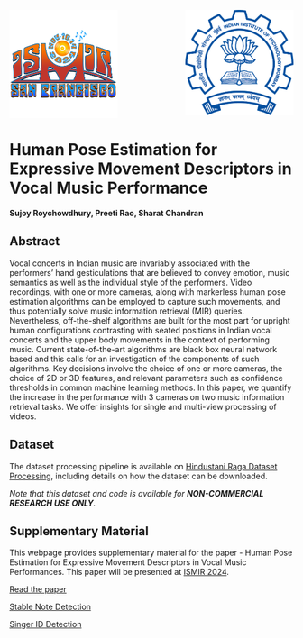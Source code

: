 <!-- ---
layout: page 
# Human Pose Estimation for Expressive Movement Descriptors in Vocal Music Performance
--- -->

<!-- [![GitHub Repo stars](https://img.shields.io/github/stars/nicolas-van/bootstrap-4-github-pages?style=social)](https://github.com/nicolas-van/bootstrap-4-github-pages) -->

<img align="center" src="images/SFO.png" width="192"> <img align="right" src="images/logo.png" width="192"> 

# Human Pose Estimation for Expressive Movement Descriptors in Vocal Music Performance

<b>Sujoy Roychowdhury, Preeti Rao, Sharat Chandran </b>

## Abstract

Vocal concerts in Indian music are invariably associated with the
  performers’ hand gesticulations that are believed to convey emotion,
  music semantics as well as the individual style of the
  performers. Video recordings, with one or more cameras, along with
  markerless human pose estimation algorithms can be employed to
  capture such movements, and thus potentially solve music information
  retrieval (MIR) queries.  Nevertheless, off-the-shelf algorithms are
  built for the most part for upright human configurations contrasting
  with seated positions in Indian vocal concerts and the upper body
  movements in the context of performing music.  Current
  state-of-the-art algorithms are black box neural network based and
  this calls for an investigation of the components of such
  algorithms.  Key decisions involve the choice of one or more
  cameras, the choice of 2D or 3D features, and relevant parameters
  such as confidence thresholds in common machine learning methods.
  In this paper, we quantify the increase in the performance with 3
  cameras on two music information retrieval tasks. We offer insights
  for single and multi-view processing of videos.

## Dataset

The dataset processing pipeline is available on [Hindustani Raga Dataset Processing](https://github.com/DAP-Lab/hindustani_raga_dataset_processing), including details on how the dataset can be downloaded.

*Note that this dataset and code is available for **NON-COMMERCIAL RESEARCH USE ONLY**.*

## Supplementary Material

This webpage provides supplementary material for the paper - Human Pose Estimation for Expressive Movement Descriptors in Vocal Music Performances. This paper will be presented at <a href="https://ismir2024.ismir.net/" target="_blank">ISMIR 2024</a>.

 
[Read the paper](pdf/paper.pdf)

[Stable Note Detection](stableNote.md)

[Singer ID Detection](singerID.md)

